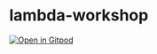 # lambda-workshop

[![Open in Gitpod](https://gitpod.io/button/open-in-gitpod.svg)](https://gitpod.io#https://github.com/russiann/render-prop)
